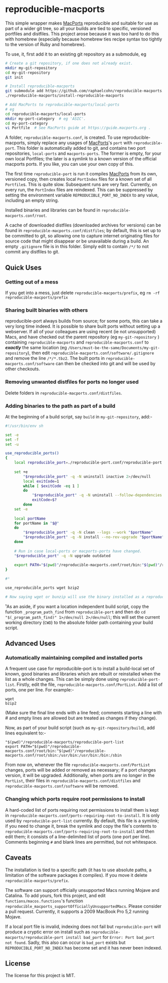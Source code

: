 # reproducible-macports

This simple wrapper makes [MacPorts](https://www.macports.org/) reproducible and suitable for use as part of a wider git tree, so all your builds are tied to specific, versioned portfiles and distfiles. This project arose because it was too hard to do this with homebrew (especially because homebrew ties recipe syntax too tightly to the version of Ruby and homebrew).

To use, it, first add it to an existing git repository as a submodule, eg

```bash
# Create a git repository, if one does not already exist.
mkdir my-git-repository
cd my-git-repository
git init

# Install reproducible-macports
git submodule add https://github.com/raphaelcohn/reproducible-macports.git
./reproducible-macports/install-reproducible-macports

# Add MacPorts to reproducible-macports/local-ports
# eg
cd reproducible-macports/local-ports
mkdir my-port-category  # eg 'ASIC'.
cd my-port-category
vi Portfile  # See MacPorts guide at https://guide.macports.org .
```

A folder, `reproducible-macports.conf`, is created. To use reproducible-macports, simply replace any usages of [MacPorts](https://www.macports.org/)'s `port` with `reproducible-port`. This folder is automatically added to git, and contains two port repositories, `local-ports` and `macports-ports`. The former is empty, for your own local Portfiles; the later is a symlink to a known version of the official macports ports. If you like, you can use your own copy of this.

The first time `reproducible-port` is run it compiles [MacPorts](https://www.macports.org/) from its own, versioned copy, then creates local `PortIndex` files for a known set of all `Portfile`s. This is quite slow. Subsequent runs are very fast. Currently, on every run, the `PortIndex` files are reindexed. This can be suppressed by setting the environment variable `REPRODUCIBLE_PORT_NO_INDEX` to any value, including an empty string.

Installed binaries and libraries can be found in `reproducible-macports.conf/root`.

A cache of downloaded distfiles (downloaded archives for versions) can be found in `reproducible-macports.conf/distfiles`; by default, this is set up to be committed to git, so allowing one to capture internet originating files for source code that might disappear or be unavailable during a build. An empty `.gitignore` file is in this folder. Simply edit to contain `/*/` to not commit any distfiles to git.


## Quick Uses


### Getting out of a mess

If you get into a mess, just delete `reproducible-macports/prefix`, eg `rm -rf reproducible-macports/prefix`


### Sharing built binaries with others

reproducible-port always builds from source; for some ports, this can take a very long time indeed. It is possible to share built ports without setting up a webserver. If all of your colleagues are using recent (ie not unsupported) Macs, and have checked out the parent repository (eg `my-git-repository` ) containing `reproducible-macports` and `reproducible-macports.conf` to ***exactly*** the same location (eg `/Users/must-be-the-same/Documents/my-git-repository`), then edit `reproducible-macports.conf/software/.gitignore` and remove the line `/*/*.tbz2`. The built ports in `reproducible-macports.conf/software` can then be checked into git and will be used by other checkouts.


### Removing unwanted distfiles for ports no longer used

Delete folders in `reproducible-macports.conf/distfiles`.


### Adding binaries to the path as part of a build

At the beginning of a build script, say `build` in `my-git-repository`, add:-

```bash
#!/usr/bin/env sh

set -e
set -f
set -u

use_reproducible_ports()
{
	local reproducible_port=./reproducible-port.conf/reproducible-port
	
	set +e
		"$reproducible_port" -q -N uninstall inactive 2>/dev/null
		local exitCode=1
		while [ $exitCode -eq 1 ]
		do
			"$reproducible_port" -q -N uninstall --follow-dependencies --follow-dependents leaves 2>/dev/null
			exitCode=$?
		done
	set -e
	
	local portName
	for portName in "$@"
	do
		"$reproducible_port" -q -N clean --logs --work "$portName"
		"$reproducible_port" -q -N install --no-rev-upgrade "$portName"
	done
	
	# Run in case local-ports or macports-ports have changed.
	"$reproducible_port" -q -N upgrade outdated
	
	export PATH="$(pwd)"/reproducible-macports.conf/root/bin:"$(pwd)"/reproducible-macports.conf/root/sbin:/usr/bin:/usr/bin:/bin:/sbin
}

#¹

use_reproducible_ports wget bzip2

# Now saying wget or bunzip will use the binary installed as a reproducible port; all other binaries will be those shipped with macos.
```

¹As an aside, if you want a location independent build script, copy the function `_program_path_find` from `reproducible-port` and then do `cd "$(_program_path_find)" 1>/dev/null 2>/dev/null`; this will set the current working directory (`CWD`) to the absolute folder path containing your build script.



## Advanced Uses


### Automatically maintaining compiled and installed ports

A frequent use case for reproducible-port is to install a build-local set of known, good binaries and libraries which are rebuilt or reinstalled when the list as a whole changes. This can be simply done using `reproducible-port-list`. Firstly, edit the file, `reproducible-macports.conf/PortList`. Add a list of ports, one per line. For example:-

```
wget
bzip2
```

(Make sure the final line ends with a line feed; comments starting a line with # and empty lines are allowed but are treated as changes if they change).

Now, as part of your build script (such as `my-git-repository/build`), add lines equivalent to:-

```
"$(pwd)"/reproducible-macports/reproducible-port-list
export PATH="$(pwd)"/reproducible-macports.conf/root/bin:"$(pwd)"/reproducible-macports.conf/root/sbin:/usr/bin:/usr/bin:/bin:/sbin
```

From now on, whenever the file `reproducible-macports.conf/PortList` changes, ports will be added or removed as necessary; if a port changes version, it will be upgraded. Additionally, when ports are no longer in the `PortList`, their files in `reproducible-macports.conf/distfiles` and `reproducible-macports.conf/software` will be removed.


### Changing which ports require root permissions to install

A hard-coded list of ports requiring root permissions to install them is kept in `reproducible-macports.conf/ports-requiring-root-to-install`. It is only used by `reproducible-port-list` currently. By default, this file is a symlink; if you need to change it, break the symlink and copy the file's contents to `reproducible-macports.conf/ports-requiring-root-to-install` and then edit them; it consists of a line-delimited list of ports (one port per line). Comments beginning `#` and blank lines are permitted, but not whitespace.


## Caveats

The installation is tied to a specific path (it has to use absolute paths, a limitation of the software packages it compiles). If you move it delete `reproducible-macports/prefix`.

The software can support officially unsupported Macs running Mojave and Catalina. To add yours, fork this project, and edit `functions/macos.functions`'s function `reproducible_macports_supportOfficiallyUnsupportedMacs`. Please consider a pull request. Currently, it supports a 2009 MacBook Pro 5,2 running Mojave.

If a local port file is invalid, indexing does not fail but `reproducible-port` will produce a cryptic error on install such as `reproducible-macports/reproducible-port install bad_port` for `Error: Port bad_port not found`. Sadly, this also can occur is `bad_port` exists but `REPRODUCIBLE_PORT_NO_INDEX` has become set and it has never been indexed.


## License

The license for this project is MIT.
